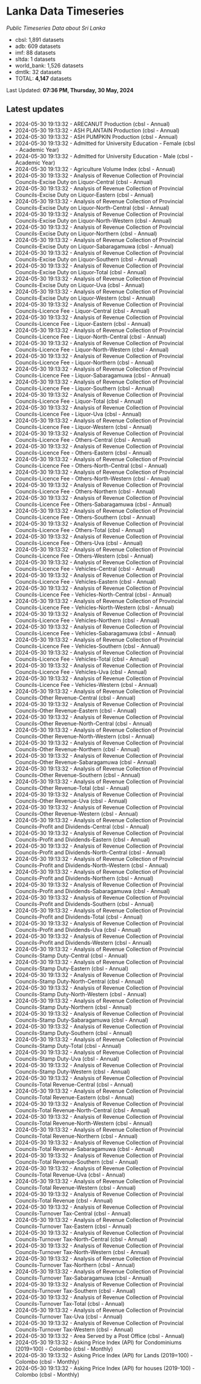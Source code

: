 # Lanka Data Timeseries
*Public Timeseries Data about Sri Lanka*

* cbsl: 1,891 datasets
* adb: 609 datasets
* imf: 88 datasets
* sltda: 1 datasets
* world_bank: 1,526 datasets
* dmtlk: 32 datasets
* TOTAL: **4,147** datasets

Last Updated: **07:36 PM, Thursday, 30 May, 2024**

## Latest updates

* 2024-05-30 19:13:32 - ARECANUT Production (cbsl - Annual)
* 2024-05-30 19:13:32 - ASH PLANTAIN Production (cbsl - Annual)
* 2024-05-30 19:13:32 - ASH PUMPKIN Production (cbsl - Annual)
* 2024-05-30 19:13:32 - Admitted for University Education - Female (cbsl - Academic Year)
* 2024-05-30 19:13:32 - Admitted for University Education - Male (cbsl - Academic Year)
* 2024-05-30 19:13:32 - Agriculture Volume Index (cbsl - Annual)
* 2024-05-30 19:13:32 - Analysis of Revenue Collection of Provincial Councils-Excise Duty on Liquor-Central (cbsl - Annual)
* 2024-05-30 19:13:32 - Analysis of Revenue Collection of Provincial Councils-Excise Duty on Liquor-Eastern (cbsl - Annual)
* 2024-05-30 19:13:32 - Analysis of Revenue Collection of Provincial Councils-Excise Duty on Liquor-North-Central (cbsl - Annual)
* 2024-05-30 19:13:32 - Analysis of Revenue Collection of Provincial Councils-Excise Duty on Liquor-North-Western (cbsl - Annual)
* 2024-05-30 19:13:32 - Analysis of Revenue Collection of Provincial Councils-Excise Duty on Liquor-Northern (cbsl - Annual)
* 2024-05-30 19:13:32 - Analysis of Revenue Collection of Provincial Councils-Excise Duty on Liquor-Sabaragamuwa (cbsl - Annual)
* 2024-05-30 19:13:32 - Analysis of Revenue Collection of Provincial Councils-Excise Duty on Liquor-Southern (cbsl - Annual)
* 2024-05-30 19:13:32 - Analysis of Revenue Collection of Provincial Councils-Excise Duty on Liquor-Total (cbsl - Annual)
* 2024-05-30 19:13:32 - Analysis of Revenue Collection of Provincial Councils-Excise Duty on Liquor-Uva (cbsl - Annual)
* 2024-05-30 19:13:32 - Analysis of Revenue Collection of Provincial Councils-Excise Duty on Liquor-Western (cbsl - Annual)
* 2024-05-30 19:13:32 - Analysis of Revenue Collection of Provincial Councils-Licence Fee - Liquor-Central (cbsl - Annual)
* 2024-05-30 19:13:32 - Analysis of Revenue Collection of Provincial Councils-Licence Fee - Liquor-Eastern (cbsl - Annual)
* 2024-05-30 19:13:32 - Analysis of Revenue Collection of Provincial Councils-Licence Fee - Liquor-North-Central (cbsl - Annual)
* 2024-05-30 19:13:32 - Analysis of Revenue Collection of Provincial Councils-Licence Fee - Liquor-North-Western (cbsl - Annual)
* 2024-05-30 19:13:32 - Analysis of Revenue Collection of Provincial Councils-Licence Fee - Liquor-Northern (cbsl - Annual)
* 2024-05-30 19:13:32 - Analysis of Revenue Collection of Provincial Councils-Licence Fee - Liquor-Sabaragamuwa (cbsl - Annual)
* 2024-05-30 19:13:32 - Analysis of Revenue Collection of Provincial Councils-Licence Fee - Liquor-Southern (cbsl - Annual)
* 2024-05-30 19:13:32 - Analysis of Revenue Collection of Provincial Councils-Licence Fee - Liquor-Total (cbsl - Annual)
* 2024-05-30 19:13:32 - Analysis of Revenue Collection of Provincial Councils-Licence Fee - Liquor-Uva (cbsl - Annual)
* 2024-05-30 19:13:32 - Analysis of Revenue Collection of Provincial Councils-Licence Fee - Liquor-Western (cbsl - Annual)
* 2024-05-30 19:13:32 - Analysis of Revenue Collection of Provincial Councils-Licence Fee - Others-Central (cbsl - Annual)
* 2024-05-30 19:13:32 - Analysis of Revenue Collection of Provincial Councils-Licence Fee - Others-Eastern (cbsl - Annual)
* 2024-05-30 19:13:32 - Analysis of Revenue Collection of Provincial Councils-Licence Fee - Others-North-Central (cbsl - Annual)
* 2024-05-30 19:13:32 - Analysis of Revenue Collection of Provincial Councils-Licence Fee - Others-North-Western (cbsl - Annual)
* 2024-05-30 19:13:32 - Analysis of Revenue Collection of Provincial Councils-Licence Fee - Others-Northern (cbsl - Annual)
* 2024-05-30 19:13:32 - Analysis of Revenue Collection of Provincial Councils-Licence Fee - Others-Sabaragamuwa (cbsl - Annual)
* 2024-05-30 19:13:32 - Analysis of Revenue Collection of Provincial Councils-Licence Fee - Others-Southern (cbsl - Annual)
* 2024-05-30 19:13:32 - Analysis of Revenue Collection of Provincial Councils-Licence Fee - Others-Total (cbsl - Annual)
* 2024-05-30 19:13:32 - Analysis of Revenue Collection of Provincial Councils-Licence Fee - Others-Uva (cbsl - Annual)
* 2024-05-30 19:13:32 - Analysis of Revenue Collection of Provincial Councils-Licence Fee - Others-Western (cbsl - Annual)
* 2024-05-30 19:13:32 - Analysis of Revenue Collection of Provincial Councils-Licence Fee - Vehicles-Central (cbsl - Annual)
* 2024-05-30 19:13:32 - Analysis of Revenue Collection of Provincial Councils-Licence Fee - Vehicles-Eastern (cbsl - Annual)
* 2024-05-30 19:13:32 - Analysis of Revenue Collection of Provincial Councils-Licence Fee - Vehicles-North-Central (cbsl - Annual)
* 2024-05-30 19:13:32 - Analysis of Revenue Collection of Provincial Councils-Licence Fee - Vehicles-North-Western (cbsl - Annual)
* 2024-05-30 19:13:32 - Analysis of Revenue Collection of Provincial Councils-Licence Fee - Vehicles-Northern (cbsl - Annual)
* 2024-05-30 19:13:32 - Analysis of Revenue Collection of Provincial Councils-Licence Fee - Vehicles-Sabaragamuwa (cbsl - Annual)
* 2024-05-30 19:13:32 - Analysis of Revenue Collection of Provincial Councils-Licence Fee - Vehicles-Southern (cbsl - Annual)
* 2024-05-30 19:13:32 - Analysis of Revenue Collection of Provincial Councils-Licence Fee - Vehicles-Total (cbsl - Annual)
* 2024-05-30 19:13:32 - Analysis of Revenue Collection of Provincial Councils-Licence Fee - Vehicles-Uva (cbsl - Annual)
* 2024-05-30 19:13:32 - Analysis of Revenue Collection of Provincial Councils-Licence Fee - Vehicles-Western (cbsl - Annual)
* 2024-05-30 19:13:32 - Analysis of Revenue Collection of Provincial Councils-Other Revenue-Central (cbsl - Annual)
* 2024-05-30 19:13:32 - Analysis of Revenue Collection of Provincial Councils-Other Revenue-Eastern (cbsl - Annual)
* 2024-05-30 19:13:32 - Analysis of Revenue Collection of Provincial Councils-Other Revenue-North-Central (cbsl - Annual)
* 2024-05-30 19:13:32 - Analysis of Revenue Collection of Provincial Councils-Other Revenue-North-Western (cbsl - Annual)
* 2024-05-30 19:13:32 - Analysis of Revenue Collection of Provincial Councils-Other Revenue-Northern (cbsl - Annual)
* 2024-05-30 19:13:32 - Analysis of Revenue Collection of Provincial Councils-Other Revenue-Sabaragamuwa (cbsl - Annual)
* 2024-05-30 19:13:32 - Analysis of Revenue Collection of Provincial Councils-Other Revenue-Southern (cbsl - Annual)
* 2024-05-30 19:13:32 - Analysis of Revenue Collection of Provincial Councils-Other Revenue-Total (cbsl - Annual)
* 2024-05-30 19:13:32 - Analysis of Revenue Collection of Provincial Councils-Other Revenue-Uva (cbsl - Annual)
* 2024-05-30 19:13:32 - Analysis of Revenue Collection of Provincial Councils-Other Revenue-Western (cbsl - Annual)
* 2024-05-30 19:13:32 - Analysis of Revenue Collection of Provincial Councils-Profit and Dividends-Central (cbsl - Annual)
* 2024-05-30 19:13:32 - Analysis of Revenue Collection of Provincial Councils-Profit and Dividends-Eastern (cbsl - Annual)
* 2024-05-30 19:13:32 - Analysis of Revenue Collection of Provincial Councils-Profit and Dividends-North-Central (cbsl - Annual)
* 2024-05-30 19:13:32 - Analysis of Revenue Collection of Provincial Councils-Profit and Dividends-North-Western (cbsl - Annual)
* 2024-05-30 19:13:32 - Analysis of Revenue Collection of Provincial Councils-Profit and Dividends-Northern (cbsl - Annual)
* 2024-05-30 19:13:32 - Analysis of Revenue Collection of Provincial Councils-Profit and Dividends-Sabaragamuwa (cbsl - Annual)
* 2024-05-30 19:13:32 - Analysis of Revenue Collection of Provincial Councils-Profit and Dividends-Southern (cbsl - Annual)
* 2024-05-30 19:13:32 - Analysis of Revenue Collection of Provincial Councils-Profit and Dividends-Total (cbsl - Annual)
* 2024-05-30 19:13:32 - Analysis of Revenue Collection of Provincial Councils-Profit and Dividends-Uva (cbsl - Annual)
* 2024-05-30 19:13:32 - Analysis of Revenue Collection of Provincial Councils-Profit and Dividends-Western (cbsl - Annual)
* 2024-05-30 19:13:32 - Analysis of Revenue Collection of Provincial Councils-Stamp Duty-Central (cbsl - Annual)
* 2024-05-30 19:13:32 - Analysis of Revenue Collection of Provincial Councils-Stamp Duty-Eastern (cbsl - Annual)
* 2024-05-30 19:13:32 - Analysis of Revenue Collection of Provincial Councils-Stamp Duty-North-Central (cbsl - Annual)
* 2024-05-30 19:13:32 - Analysis of Revenue Collection of Provincial Councils-Stamp Duty-North-Western (cbsl - Annual)
* 2024-05-30 19:13:32 - Analysis of Revenue Collection of Provincial Councils-Stamp Duty-Northern (cbsl - Annual)
* 2024-05-30 19:13:32 - Analysis of Revenue Collection of Provincial Councils-Stamp Duty-Sabaragamuwa (cbsl - Annual)
* 2024-05-30 19:13:32 - Analysis of Revenue Collection of Provincial Councils-Stamp Duty-Southern (cbsl - Annual)
* 2024-05-30 19:13:32 - Analysis of Revenue Collection of Provincial Councils-Stamp Duty-Total (cbsl - Annual)
* 2024-05-30 19:13:32 - Analysis of Revenue Collection of Provincial Councils-Stamp Duty-Uva (cbsl - Annual)
* 2024-05-30 19:13:32 - Analysis of Revenue Collection of Provincial Councils-Stamp Duty-Western (cbsl - Annual)
* 2024-05-30 19:13:32 - Analysis of Revenue Collection of Provincial Councils-Total Revenue-Central (cbsl - Annual)
* 2024-05-30 19:13:32 - Analysis of Revenue Collection of Provincial Councils-Total Revenue-Eastern (cbsl - Annual)
* 2024-05-30 19:13:32 - Analysis of Revenue Collection of Provincial Councils-Total Revenue-North-Central (cbsl - Annual)
* 2024-05-30 19:13:32 - Analysis of Revenue Collection of Provincial Councils-Total Revenue-North-Western (cbsl - Annual)
* 2024-05-30 19:13:32 - Analysis of Revenue Collection of Provincial Councils-Total Revenue-Northern (cbsl - Annual)
* 2024-05-30 19:13:32 - Analysis of Revenue Collection of Provincial Councils-Total Revenue-Sabaragamuwa (cbsl - Annual)
* 2024-05-30 19:13:32 - Analysis of Revenue Collection of Provincial Councils-Total Revenue-Southern (cbsl - Annual)
* 2024-05-30 19:13:32 - Analysis of Revenue Collection of Provincial Councils-Total Revenue-Uva (cbsl - Annual)
* 2024-05-30 19:13:32 - Analysis of Revenue Collection of Provincial Councils-Total Revenue-Western (cbsl - Annual)
* 2024-05-30 19:13:32 - Analysis of Revenue Collection of Provincial Councils-Total Revenue (cbsl - Annual)
* 2024-05-30 19:13:32 - Analysis of Revenue Collection of Provincial Councils-Turnover Tax-Central (cbsl - Annual)
* 2024-05-30 19:13:32 - Analysis of Revenue Collection of Provincial Councils-Turnover Tax-Eastern (cbsl - Annual)
* 2024-05-30 19:13:32 - Analysis of Revenue Collection of Provincial Councils-Turnover Tax-North-Central (cbsl - Annual)
* 2024-05-30 19:13:32 - Analysis of Revenue Collection of Provincial Councils-Turnover Tax-North-Western (cbsl - Annual)
* 2024-05-30 19:13:32 - Analysis of Revenue Collection of Provincial Councils-Turnover Tax-Northern (cbsl - Annual)
* 2024-05-30 19:13:32 - Analysis of Revenue Collection of Provincial Councils-Turnover Tax-Sabaragamuwa (cbsl - Annual)
* 2024-05-30 19:13:32 - Analysis of Revenue Collection of Provincial Councils-Turnover Tax-Southern (cbsl - Annual)
* 2024-05-30 19:13:32 - Analysis of Revenue Collection of Provincial Councils-Turnover Tax-Total (cbsl - Annual)
* 2024-05-30 19:13:32 - Analysis of Revenue Collection of Provincial Councils-Turnover Tax-Uva (cbsl - Annual)
* 2024-05-30 19:13:32 - Analysis of Revenue Collection of Provincial Councils-Turnover Tax-Western (cbsl - Annual)
* 2024-05-30 19:13:32 - Area Served by a Post Office (cbsl - Annual)
* 2024-05-30 19:13:32 - Asking Price Index (API) for Condominiums (2019=100) - Colombo (cbsl - Monthly)
* 2024-05-30 19:13:32 - Asking Price Index (API) for Lands (2019=100) - Colombo (cbsl - Monthly)
* 2024-05-30 19:13:32 - Asking Price Index (API) for houses (2019-100) - Colombo (cbsl - Monthly)